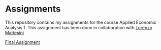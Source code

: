 # Assignments

This repository contains my assignments for the course Applied Economic Analysis 1.
This assignment has been done in collaboration with [Lorenzo Mattesini](https://github.com/LorenzoMattesini)

[Final Assignment](https://github.com/MattiaMalerba/Assignments/blob/master/ImmigrationPerceptionFinal.ipynb)
